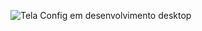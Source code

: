 ![Tela Config em desenvolvimento desktop](https://user-images.githubusercontent.com/32306887/84707032-5c4e0a80-af34-11ea-8429-406c234cd9e3.PNG)
